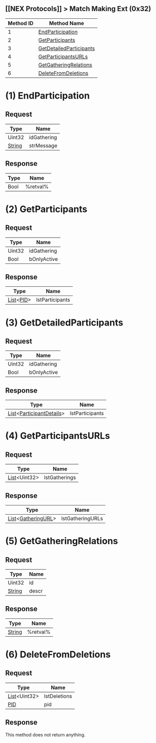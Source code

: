 ## [[NEX Protocols]] > Match Making Ext (0x32)

| Method ID | Method Name |
| --- | --- |
| 1 | [EndParticipation](#1-endparticipation) |
| 2 | [GetParticipants](#2-getparticipants) |
| 3 | [GetDetailedParticipants](#3-getdetailedparticipants) |
| 4 | [GetParticipantsURLs](#4-getparticipantsurls) |
| 5 | [GetGatheringRelations](#5-getgatheringrelations) |
| 6 | [DeleteFromDeletions](#6-deletefromdeletions) |

# (1) EndParticipation
## Request
| Type | Name |
| --- | --- |
| Uint32 | idGathering |
| [String] | strMessage |

## Response
| Type | Name |
| --- | --- |
| Bool | %retval% |

# (2) GetParticipants
## Request
| Type | Name |
| --- | --- |
| Uint32 | idGathering |
| Bool | bOnlyActive |

## Response
| Type | Name |
| --- | --- |
| [List]&lt;[PID]&gt; | lstParticipants |

# (3) GetDetailedParticipants
## Request
| Type | Name |
| --- | --- |
| Uint32 | idGathering |
| Bool | bOnlyActive

## Response
| Type | Name |
| --- | --- |
| [List]&lt;[ParticipantDetails]&gt; | lstParticipants |

# (4) GetParticipantsURLs
## Request
| Type | Name |
| --- | --- |
| [List]&lt;Uint32&gt; | lstGatherings |

## Response
| Type | Name |
| --- | --- |
| [List]&lt;[GatheringURL]&gt; | lstGatheringURLs |

# (5) GetGatheringRelations
## Request
| Type | Name |
| --- | --- |
| Uint32 | id |
| [String] | descr |

## Response
| Type | Name |
| --- | --- |
| [String] | %retval% |

# (6) DeleteFromDeletions
## Request
| Type | Name |
| --- | --- |
| [List]&lt;Uint32&gt; | lstDeletions |
| [PID] | pid |

## Response
This method does not return anything.

[List]: NEX-Common-Types#list
[PID]: NEX-Common-Types#pid
[String]: NEX-Common-Types#string
[Structure]: NEX-Common-Types#structure
[ParticipantDetails]: Match-Making-Types#participant-details-structure
[GatheringURL]: Match-Making-Types#gatheringurl-structure